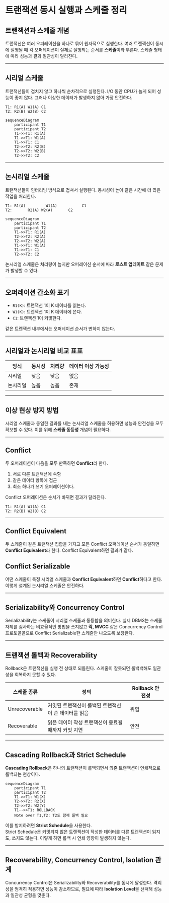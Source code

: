 # 트랜잭션 동시 실행과 스케줄 정리

## 트랜잭션과 스케줄 개념

트랜잭션은 여러 오퍼레이션을 하나로 묶어 원자적으로 실행한다. 여러 트랜잭션이 동시에 실행될 때 각 오퍼레이션이 실제로 실행되는 순서를 **스케줄**이라 부른다. 스케줄 형태에 따라 성능과 결과 일관성이 달라진다.

---

## 시리얼 스케줄

트랜잭션들이 겹치지 않고 하나씩 순차적으로 실행된다. I/O 동안 CPU가 놀게 되어 성능이 좋지 않다. 그러나 이상한 데이터가 발생하지 않아 가장 안전하다.

```text
T1: R1(A) W1(A) C1
T2: R2(B) W2(B) C2
```

```mermaid
sequenceDiagram
    participant T1
    participant T2
    T1->>T1: R1(A)
    T1->>T1: W1(A)
    T1->>T1: C1
    T2->>T2: R2(B)
    T2->>T2: W2(B)
    T2->>T2: C2
```

---

## 논시리얼 스케줄

트랜잭션들이 인터리빙 방식으로 겹쳐서 실행된다. 동시성이 높아 같은 시간에 더 많은 작업을 처리한다.

```text
T1: R1(A)         W1(A)           C1
T2:       R2(A) W2(A)       C2
```

```mermaid
sequenceDiagram
    participant T1
    participant T2
    T1->>T1: R1(A)
    T2->>T2: R2(A)
    T2->>T2: W2(A)
    T1->>T1: W1(A)
    T1->>T1: C1
    T2->>T2: C2
```

논시리얼 스케줄은 처리량이 높지만 오퍼레이션 순서에 따라 **로스트 업데이트** 같은 문제가 발생할 수 있다.

---

## 오퍼레이션 간소화 표기

- `R1(K)`: 트랜잭션 1이 K 데이터를 읽는다.
- `W1(K)`: 트랜잭션 1이 K 데이터에 쓴다.
- `C1`: 트랜잭션 1이 커밋한다.

같은 트랜잭션 내부에서는 오퍼레이션 순서가 변하지 않는다.

---

## 시리얼과 논시리얼 비교 표표

| 방식     | 동시성 | 처리량 | 데이터 이상 가능성 |
| -------- | ------ | ------ | ------------------ |
| 시리얼   | 낮음   | 낮음   | 없음               |
| 논시리얼 | 높음   | 높음   | 존재               |

---

## 이상 현상 방지 방법

시리얼 스케줄과 동일한 결과를 내는 논시리얼 스케줄을 허용하면 성능과 안전성을 모두 확보할 수 있다. 이를 위해 **스케줄 동등성** 개념이 필요하다.

---

## Conflict

두 오퍼레이션이 다음을 모두 만족하면 **Conflict**라 한다.

1. 서로 다른 트랜잭션에 속함
2. 같은 데이터 항목에 접근
3. 최소 하나가 쓰기 오퍼레이션이다.

Conflict 오퍼레이션은 순서가 바뀌면 결과가 달라진다.

```text
T1: R1(A) W1(A) C1
T2: R2(B) W2(B) C2
```

---

## Conflict Equivalent

두 스케줄이 같은 트랜잭션 집합을 가지고 모든 Conflict 오퍼레이션 순서가 동일하면 **Conflict Equivalent**라 한다. Conflict Equivalent하면 결과가 같다.

## Conflict Serializable

어떤 스케줄이 특정 시리얼 스케줄과 **Conflict Equivalent**하면 **Conflict**하다고 한다. 이렇게 설계된 논시리얼 스케줄은 안전하다.

---

## Serializability와 Concurrency Control

Serializability는 스케줄이 시리얼 스케줄과 동등함을 의미한다. 실제 DBMS는 스케줄 자체를 검사하는 비효율적인 방법을 쓰지않고 **락, MVCC** 같은 Concurrency Control 프로토콜콜으로 Conflict Serializable한 스케줄만 나오도록 보장한다.

---

## 트랜잭션 롤백과 Recoverability

Rollback은 트랜잭션을 실행 전 상태로 되돌린다. 스케줄이 잘못되면 롤백백해도 일관성을 회복하지 못할 수 있다.

| 스케줄 종류   | 정의                                                 | Rollback 안전성 |
| ------------- | ---------------------------------------------------- | --------------- |
| Unrecoverable | 커밋된 트랜잭션이 롤백된 트랜잭션이 쓴 데이터를 읽음 | 위험            |
| Recoverable   | 읽은 데이터 작성 트랜잭션이 종료될 때까지 커밋 지연  | 안전            |

---

## Cascading Rollback과 Strict Schedule

**Cascading Rollback**은 하나의 트랜잭션이 롤백되면서 의존 트랜잭션이 연쇄적으로 롤백되는 현상이다.

```mermaid
sequenceDiagram
    participant T1
    participant T2
    T1->>T1: W1(X)
    T2->>T2: R2(X)
    T2->>T2: W2(Y)
    T1-->>T1: ROLLBACK
    Note over T1,T2: T2도 함께 롤백 필요
```

이를 방지하려면 **Strict Schedule**을 사용한다.  
Strict Schedule은 커밋되지 않은 트랜잭션이 작성한 데이터를 다른 트랜잭션이 읽지도, 쓰지도 않는다. 이렇게 하면 롤백 시 연쇄 영향이 발생하지 않는다.

---

## Recoverability, Concurrency Control, Isolation 관계

Concurrency Control은 Serializability와 Recoverability를 동시에 달성한다. 격리성을 엄격히 적용하면 성능이 감소하므로, 필요에 따라 **Isolation Level**을 선택해 성능과 일관성 균형을 맞춘다.
